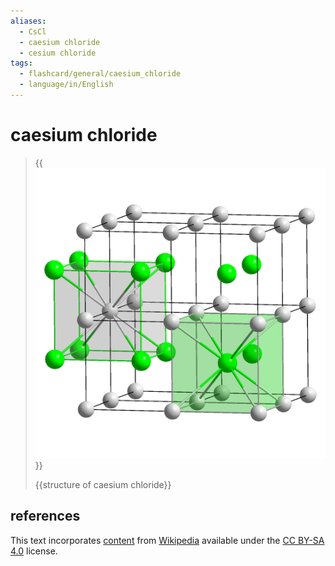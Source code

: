 ```yaml
---
aliases:
  - CsCl
  - caesium chloride
  - cesium chloride
tags:
  - flashcard/general/caesium_chloride
  - language/in/English
---
```


# caesium chloride

> {{![CsCl polyhedra](../archives/Wikimedia%20Commons/CsCl%20polyhedra.png)}}
>
> {{structure of caesium chloride}}

## references

This text incorporates [content](https://en.wikipedia.org/wiki/caesium_chloride) from [Wikipedia](Wikipedia.md) available under the [CC BY-SA 4.0](https://creativecommons.org/licenses/by-sa/4.0/) license.
